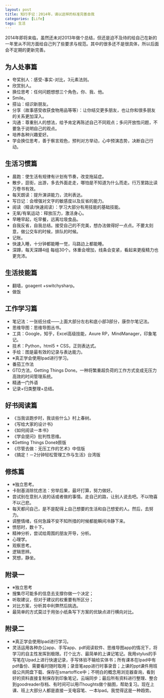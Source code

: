 ```yaml
---
layout: post
title: 知行手记：2014年，请以这样的标准完善自我
categories: [Life]
tags: 生活
---
```


2014年即将来临，虽然还未对2013年做个总结，但还是迫不及待的给自己在新的一年里从不同方面给自己列了些要求与规范。其中的很多还不是很具体，所以后面会不定期的更新完善。

## 为人处事篇

- 夸奖别人：感受-事实-对比，3元素法则。
- 欣赏别人。
- 换位思考：任何问题想想三个角色，你、我、他。
- Smile。
- 搭讪：结识新朋友。
- 分享（故事感受收获食物用品等等）：让你结交更多朋友，也让你和很多朋友的关系更加深入。
- 沟通：尊重别人的想法，给予肯定再陈述自己不同观点；多问开放性问题，不要急于说明自己的观点。
- 培养各种兴趣爱好。
- 学会换位思考，善于察言观色，预判对方举动，心中预演态势，决断自己行动。

## 生活习惯篇

- 晨跑：使生活有规律有计划有节奏，改变拖延症。
- 散步，逛街，出游，多去外面走走，哪怕是不知道为什么而走。行万里路比读万卷书有效。
- 每天朗读：提升演讲能力，流利表达。
- 写日记：会增强对文字的敏感度以及反省的能力。
- 阅读（精读/快速阅读）：学习大部分有用技能的基础技能。
- 无氧/有氧运动：释放压力，激活身心。
- 早睡早起，吃早餐，远离垃圾食品。
- 自我反省，自我总结。接受自己的不完美，想办法做得好一点点。不要太刻意，做公交车的时候，排队的时候。
- 记账。
- 快速入睡，十分钟都能睡一觉，马路边上都能睡。
- 深蹲，每天深蹲4组 每组30个。体重会增加，线条会变紧，看起来更瘦精力也更充沛。

## 生活技能篇

- 翻墙，goagent +switchysharp。
- 做饭

## 工作学习篇

- 笔记法：一张纸分成——上面大部分左右和底小部3部分，康奈尔笔记法。
- 思维导图：思维导图丛书。
- 工具：Google，知乎，Excel高级技能，Axure RP，MindManager，印象笔记。
- 技术：Python，html5 + CSS，正则表达式。
- 手绘：图是最有效的记录与表达能力。
- ※真正学会使用Ipad进行学习。
- 番茄工作法
- GTD方法，Getting Things Done。一种将繁重超负荷的工作方式变成无压力高效的时间管理系统。
- 精通一门外语
- 记录+归类整理+总结。

## 好书阅读篇

- 《当我谈跑步时，我谈些什么》村上春树。
- 《写给大家的设计书》
- 《如何阅读一本书》
- 《学会提问》批判性思维。
- 《Getting Things Done》原版
- 《尽管去做：无压工作的艺术》中信版
- 《搞定！－2分钟轻松管理工作与生活》台湾版

## 修炼篇

- ※独立思考。
- 卡耐基消除忧虑法：穷举后果，最坏打算，努力做好。
- 尝试别在意别人说的话或者做的事情。走自己的路，让别人说去吧。不以物喜不以己悲。
- 每天都问自己，是不是配得上自己想要的生活和自己想爱的人。然后，去努力。
- 调整情绪，任何急躁不安不知所措的时候都能瞬间冷静下来。
- 愤怒时，数十下。
- 精神分析，尝试给周围的朋友开导，分析。
- 心理学。
- 观察思考。
- 逻辑思辨。
- 冥想，静坐。

## 附录一

- ※独立思考
- 搜集尽可能多的信息去支撑你做一个决定；
- 听取建议，但对于建议的权重要有所区分；
- 对比方案，分析其中利弊然后挑选。
- 最简单的方式莫过于用张小纸条写下方案的优缺点进行横向对比。

## 附录二

- ※真正学会使用Ipad进行学习。  
- 灵活运用各种办公app、手写app、pdf阅读软件、思维导图app的情况下，将学习的自主性发挥到极限。打个比方、最简单的上课记笔记。我用stylus的手写笔在Upad上进行快速记录，手写体验不输给实体书；所有课本在Ipad中有pdf备份、需要看时随时取用；录音笔app进行时事录音；上课的ppt课件用班级公共网盘下载、保存在smartoffice中；不明白的概念用浏览器查询，看到好的资料直接复制保存到印象笔记，云端同步；最后所有资料进行整理、整合到goodreader存档、有时间可以用iThoughts做个脑图，帮助复习。现在上课、班上大部分人都是直接一支电容笔、一本Ipad。我觉得这是一种趋势。
